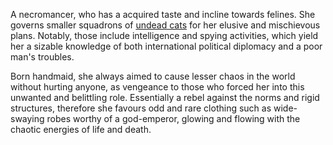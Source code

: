 A necromancer, who has a acquired taste and incline towards felines. 
She governs smaller squadrons of [undead cats](Undead%20Cat.md) for her elusive and mischievous plans. Notably, those include intelligence and spying activities, which yield her a sizable knowledge of both international political diplomacy and a poor man's troubles. 

Born handmaid, she always aimed to cause lesser chaos in the world without hurting anyone, as vengeance to those who forced her into this unwanted and belittling role. 
Essentially a rebel against the norms and rigid structures, therefore she favours odd and rare clothing such as wide-swaying robes worthy of a god-emperor, glowing and flowing with the chaotic energies of life and death. 